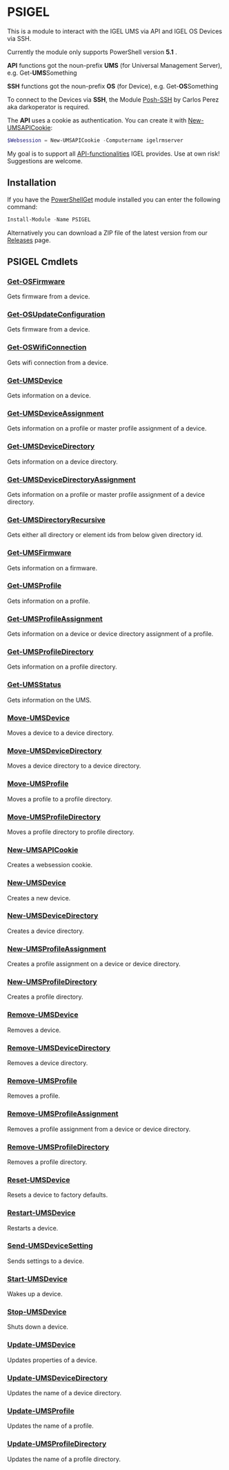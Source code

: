# PSIGEL

This is a module to interact with the IGEL UMS via API and IGEL OS Devices via SSH.

Currently the module  only supports PowerShell version **5.1** .

**API** functions got the noun-prefix **UMS** (for Universal Management Server), e.g. Get-**UMS**Something

**SSH** functions got the noun-prefix **OS** (for Device), e.g. Get-**OS**Something

To connect to the Devices via **SSH**, the Module [Posh-SSH](https://github.com/darkoperator/Posh-SSH) by Carlos Perez aka darkoperator is required.

The **API** uses a cookie as authentication. You can create it with [New-UMSAPICookie](/README.MD#new-umsapicookie):

```powershell
$Websession = New-UMSAPICookie -Computername igelrmserver
```

My goal is to support all [API-functionalities](https://kb.igel.com/igelimi-v3/en/imi-api-v3-reference-2723425.html) IGEL provides. Use at own risk! Suggestions are welcome.

## Installation

If you have the [PowerShellGet](https://github.com/powershell/powershellget) module installed you can enter the following command:

```powershell
Install-Module -Name PSIGEL
```

Alternatively you can download a ZIP file of the latest version from our [Releases](https://github.com/IGEL-Community/PSIGEL/releases) page.

## PSIGEL Cmdlets
### [Get-OSFirmware](/Docs/Get-OSFirmware.md)
Gets firmware from a device.

### [Get-OSUpdateConfiguration](/Docs/Get-OSUpdateConfiguration.md)
Gets firmware from a device.

### [Get-OSWifiConnection](/Docs/Get-OSWifiConnection.md)
Gets wifi connection from a device.

### [Get-UMSDevice](/Docs/Get-UMSDevice.md)
Gets information on a device.

### [Get-UMSDeviceAssignment](/Docs/Get-UMSDeviceAssignment.md)
Gets information on a profile or master profile assignment of a device.

### [Get-UMSDeviceDirectory](/Docs/Get-UMSDeviceDirectory.md)
Gets information on a device directory.

### [Get-UMSDeviceDirectoryAssignment](/Docs/Get-UMSDeviceDirectoryAssignment.md)
Gets information on a profile or master profile assignment of a device directory.

### [Get-UMSDirectoryRecursive](/Docs/Get-UMSDirectoryRecursive.md)
Gets either all directory or element ids from below given directory id.

### [Get-UMSFirmware](/Docs/Get-UMSFirmware.md)
Gets information on a firmware.

### [Get-UMSProfile](/Docs/Get-UMSProfile.md)
Gets information on a profile.

### [Get-UMSProfileAssignment](/Docs/Get-UMSProfileAssignment.md)
Gets information on a device or device directory assignment of a profile.

### [Get-UMSProfileDirectory](/Docs/Get-UMSProfileDirectory.md)
Gets information on a profile directory.

### [Get-UMSStatus](/Docs/Get-UMSStatus.md)
Gets information on the UMS.

### [Move-UMSDevice](/Docs/Move-UMSDevice.md)
Moves a device to a device directory.

### [Move-UMSDeviceDirectory](/Docs/Move-UMSDeviceDirectory.md)
Moves a device directory to a device directory.

### [Move-UMSProfile](/Docs/Move-UMSProfile.md)
Moves a profile to a profile directory.

### [Move-UMSProfileDirectory](/Docs/Move-UMSProfileDirectory.md)
Moves a profile directory to profile directory.

### [New-UMSAPICookie](/Docs/New-UMSAPICookie.md)
Creates a websession cookie.

### [New-UMSDevice](/Docs/New-UMSDevice.md)
Creates a new device.

### [New-UMSDeviceDirectory](/Docs/New-UMSDeviceDirectory.md)
Creates a device directory.

### [New-UMSProfileAssignment](/Docs/New-UMSProfileAssignment.md)
Creates a profile assignment on a device or device directory.

### [New-UMSProfileDirectory](/Docs/New-UMSProfileDirectory.md)
Creates a profile directory.

### [Remove-UMSDevice](/Docs/Remove-UMSDevice.md)
Removes a device.

### [Remove-UMSDeviceDirectory](/Docs/Remove-UMSDeviceDirectory.md)
Removes a device directory.

### [Remove-UMSProfile](/Docs/Remove-UMSProfile.md)
Removes a profile.

### [Remove-UMSProfileAssignment](/Docs/Remove-UMSProfileAssignment.md)
Removes a profile assignment from a device or device directory.

### [Remove-UMSProfileDirectory](/Docs/Remove-UMSProfileDirectory.md)
Removes a profile directory.

### [Reset-UMSDevice](/Docs/Reset-UMSDevice.md)
Resets a device to factory defaults.

### [Restart-UMSDevice](/Docs/Restart-UMSDevice.md)
Restarts a device.

### [Send-UMSDeviceSetting](/Docs/Send-UMSDeviceSetting.md)
Sends settings to a device.

### [Start-UMSDevice](/Docs/Start-UMSDevice.md)
Wakes up a device.

### [Stop-UMSDevice](/Docs/Stop-UMSDevice.md)
Shuts down a device.

### [Update-UMSDevice](/Docs/Update-UMSDevice.md)
Updates properties of a device.

### [Update-UMSDeviceDirectory](/Docs/Update-UMSDeviceDirectory.md)
Updates the name of a device directory.

### [Update-UMSProfile](/Docs/Update-UMSProfile.md)
Updates the name of a profile.

### [Update-UMSProfileDirectory](/Docs/Update-UMSProfileDirectory.md)
Updates the name of a profile directory.